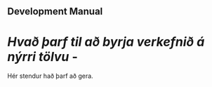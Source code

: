 ## **Development Manual**

# *Hvað þarf til að byrja verkefnið á nýrri tölvu* - 
Hér stendur hað þarf að gera.
